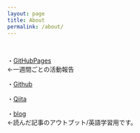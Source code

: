 ```yaml
---
layout: page
title: About
permalink: /about/
---
```

<!-- 
This is the base Jekyll theme. You can find out more info about customizing your Jekyll theme, as well as basic Jekyll usage documentation at [jekyllrb.com](https://jekyllrb.com/)

You can find the source code for Minima at GitHub:
[jekyll][jekyll-organization] /
[minima](https://github.com/jekyll/minima)

You can find the source code for Jekyll at GitHub:
[jekyll][jekyll-organization] /
[jekyll](https://github.com/jekyll/jekyll)


[jekyll-organization]: https://github.com/jekyll

 -->
 <br>

・[GitHubPages](https://kazumawada.github.io/)<br>←一週間ごとの活動報告
 
・[Github](https://github.com/kazumawada/)<br>

・[Qiita](https://qiita.com/kazumawada)<br>

・[blog](https://kazumawada-weekly-update.blogspot.com/)<br>←読んだ記事のアウトプット/英語学習用です。



